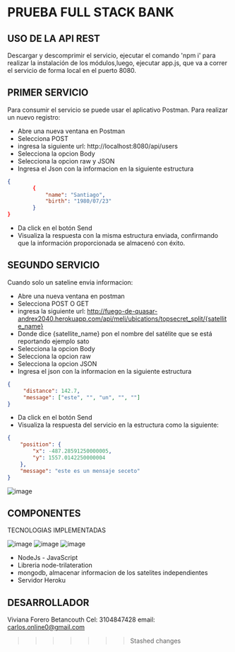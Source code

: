 # PRUEBA FULL STACK BANK

## USO DE LA API REST 
Descargar y descomprimir el servicio, ejecutar el comando 'npm i' para realizar la instalación de los módulos,luego, ejecutar app.js, que va a correr el servicio de forma local en el puerto 8080.

## PRIMER SERVICIO 
Para consumir el servicio se puede usar el aplicativo Postman. Para realizar un nuevo registro:

- Abre una nueva ventana en Postman
- Selecciona POST
- ingresa la siguiente url: http://localhost:8080/api/users
- Selecciona la opcion Body
- Selecciona la opcion raw y JSON
- Ingresa el Json con la informacion en la siguiente estructura

```json
{  
        { 
            "name": "Santiago", 
            "birth": "1980/07/23" 
        }
}
```
- Da click en el botón Send
- Visualiza la respuesta con la misma estructura enviada, confirmando que la información proporcionada se almacenó con éxito.


## SEGUNDO SERVICIO 
Cuando solo un sateline envia informacion:

- Abre una nueva ventana en postman
- Selecciona POST O GET
- ingresa la siguiente url: http://fuego-de-quasar-andrex2040.herokuapp.com/api/meli/ubications/topsecret_split/{satellite_name}
- Donde dice {satellite_name} pon el nombre del satélite que se está reportando ejemplo sato
- Selecciona la opcion Body
- Selecciona la opcion raw
- Selecciona la opcion JSON
- Ingresa el json con la informacion en la siguiente estructura

```json
{ 
     "distance": 142.7,
     "message": ["este", "", "un", "", ""] 
}
```

- Da click en el botón Send
- Visualiza la respuesta del servicio en la estructura como la siguiente:

```json
{
    "position": {
        "x": -487.28591250000005,
        "y": 1557.0142250000004
    },
    "message": "este es un mensaje seceto"
}
```

![image](https://user-images.githubusercontent.com/3359026/149630510-c1aa00ae-4739-41d5-b9c0-a93b5402d627.png)


## COMPONENTES

TECNOLOGIAS IMPLEMENTADAS

![image](https://user-images.githubusercontent.com/3359026/149630816-884c0792-9bbd-4874-a0fc-dc8cc586e13f.png)
![image](https://user-images.githubusercontent.com/3359026/149630831-784b3c42-e78b-4258-9387-36708c9ba90e.png)
![image](https://user-images.githubusercontent.com/3359026/149630847-91c4f450-5f75-4564-934b-e20c0953f918.png)

- NodeJs - JavaScript
- Libreria node-trilateration
- mongodb, almacenar informacion de los satelites independientes
- Servidor Heroku


## DESARROLLADOR 
Viviana Forero Betancouth
Cel: 3104847428
email: carlos.online0@gmail.com
>>>>>>> Stashed changes

